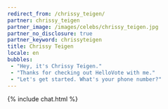 ```yaml
---
redirect_from: /chrissy_teigen/
partner: chrissy_teigen
partner_image: /images/celebs/chrissy_teigen.jpg
partner_no_disclosure: true
partner_keyword: chrissyteigen
title: Chrissy Teigen
locale: en
bubbles:
 - "Hey, it's Chrissy Teigen."
 - "Thanks for checking out HelloVote with me."
 - "Let's get started. What's your phone number?"
---
```

{% include chat.html %}

